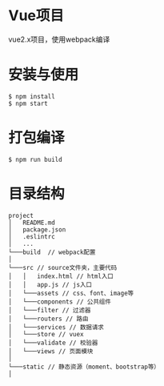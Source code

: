 # Vue项目
vue2.x项目，使用webpack编译


# 安装与使用

```
$ npm install
$ npm start
```


# 打包编译
```
$ npm run build
```


# 目录结构
```
project
│   README.md
│   package.json
│   .eslintrc
│   ...
└───build  // webpack配置
│
└───src // source文件夹，主要代码
│   │   index.html // html入口
│   │   app.js // js入口
│   └───assets // css、font、image等
│   └───components // 公共组件
│   └───filter // 过滤器
│   └───routers // 路由
│   └───services // 数据请求
│   └───store // vuex
│   └───validate // 校验器
│   └───views // 页面模块
│
└───static // 静态资源（moment、bootstrap等）
│
```


